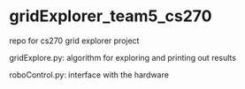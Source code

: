 # gridExplorer_team5_cs270

repo for cs270 grid explorer project

gridExplore.py: algorithm for exploring and printing out results

roboControl.py: interface with the hardware
